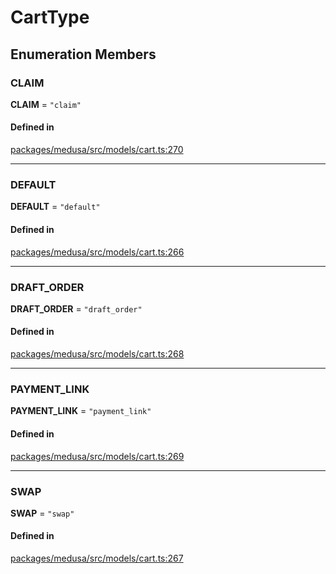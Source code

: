 # CartType

## Enumeration Members

### CLAIM

 **CLAIM** = ``"claim"``

#### Defined in

[packages/medusa/src/models/cart.ts:270](https://github.com/medusajs/medusa/blob/3d9f5ae63/packages/medusa/src/models/cart.ts#L270)

___

### DEFAULT

 **DEFAULT** = ``"default"``

#### Defined in

[packages/medusa/src/models/cart.ts:266](https://github.com/medusajs/medusa/blob/3d9f5ae63/packages/medusa/src/models/cart.ts#L266)

___

### DRAFT\_ORDER

 **DRAFT\_ORDER** = ``"draft_order"``

#### Defined in

[packages/medusa/src/models/cart.ts:268](https://github.com/medusajs/medusa/blob/3d9f5ae63/packages/medusa/src/models/cart.ts#L268)

___

### PAYMENT\_LINK

 **PAYMENT\_LINK** = ``"payment_link"``

#### Defined in

[packages/medusa/src/models/cart.ts:269](https://github.com/medusajs/medusa/blob/3d9f5ae63/packages/medusa/src/models/cart.ts#L269)

___

### SWAP

 **SWAP** = ``"swap"``

#### Defined in

[packages/medusa/src/models/cart.ts:267](https://github.com/medusajs/medusa/blob/3d9f5ae63/packages/medusa/src/models/cart.ts#L267)
